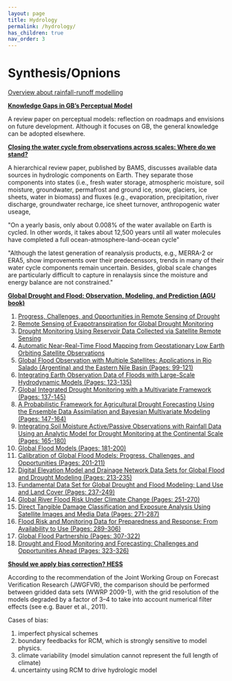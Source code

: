 ```yaml
---
layout: page
title: Hydrology
permalink: /hydrology/
has_children: true
nav_order: 3
---
```


# Synthesis/Opnions

[Overview about rainfall-runoff modelling](https://drive.google.com/open?id=1bwZbFXydSEWXUHGnEBmoow_iF37Zabaz)

[__Knowledge Gaps in GB’s Perceptual Model__](https://onlinelibrary.wiley.com/doi/pdf/10.1002/hyp.14288)

A review paper on perceptual models: reflection on roadmaps and envisions on future development. Although it focuses on GB, the general knowledge can be adopted elsewhere.

[__Closing the water cycle from observations across scales: Where do we stand?__](https://journals.ametsoc.org/configurable/content/journals$002fbams$002faop$002fBAMS-D-19-0316.1$002fBAMS-D-19-0316.1.xml?tab_body=pdf)

A hierarchical review paper, published by BAMS, discusses available data sources in hydrologic components on Earth. They separate those components into states (i.e., fresh water storage, atmospheric moisture, soil moisture, groundwater, permafrost and ground ice, snow, glaciers, ice sheets, water in biomass) and fluxes (e.g., evaporation, precipitation, river discharge, groundwater recharge, ice sheet turnover, anthropogenic water useage, 

"On a yearly basis, only about 0.008% of the water available on Earth is cycled. In other words, it takes about 12,500 years until all water molecules have completed a full ocean-atmosphere-land-ocean cycle"


"Although the latest generation of reanalysis products, e.g., MERRA-2 or ERA5, show improvements over their predecenssors, trends in many of their water cycle components remain uncertain. Besides, global scale changes are particularly difficult to capture in renalaysis since the moisture and energy balance are not constrained."

[__Global Drought and Flood: Observation, Modeling, and Prediction (AGU book)__](https://agupubs.onlinelibrary.wiley.com/doi/book/10.1002/9781119427339)

1. [Progress, Challenges, and Opportunities in Remote Sensing of Drought](https://agupubs.onlinelibrary.wiley.com/doi/10.1002/9781119427339.ch1)
2. [Remote Sensing of Evapotranspiration for Global Drought Monitoring](https://agupubs.onlinelibrary.wiley.com/doi/10.1002/9781119427339.ch2)
3. [Drought Monitoring Using Reservoir Data Collected via Satellite Remote Sensing](https://agupubs.onlinelibrary.wiley.com/doi/10.1002/9781119427339.ch3)
4. [Automatic Near-Real-Time Flood Mapping from Geostationary Low Earth Orbiting Satellite Observations](https://agupubs.onlinelibrary.wiley.com/doi/10.1002/9781119427339.ch4)
5. [Global Flood Observation with Multiple Satellites: Applications in Rio Salado (Argentina) and the Eastern Nile Basin (Pages: 99-121)](https://agupubs.onlinelibrary.wiley.com/doi/10.1002/9781119427339.ch5)
6. [Integrating Earth Observation Data of Floods with Large-Scale Hydrodynamic Models (Pages: 123-135)](https://agupubs.onlinelibrary.wiley.com/doi/10.1002/9781119427339.ch6)
7. [Global Integrated Drought Monitoring with a Multivariate Framework (Pages: 137-145)](https://agupubs.onlinelibrary.wiley.com/doi/10.1002/9781119427339.ch7)
8. [A Probabilistic Framework for Agricultural Drought Forecasting Using the Ensemble Data Assimilation and Bayesian Multivariate Modeling (Pages: 147-164)](https://agupubs.onlinelibrary.wiley.com/doi/10.1002/9781119427339.ch8)
9. [Integrating Soil Moisture Active/Passive Observations with Rainfall Data Using an Analytic Model for Drought Monitoring at the Continental Scale (Pages: 165-180)](https://agupubs.onlinelibrary.wiley.com/doi/10.1002/9781119427339.ch9)
10. [Global Flood Models (Pages: 181-200)](https://agupubs.onlinelibrary.wiley.com/doi/10.1002/9781119427339.ch10)
11. [Calibration of Global Flood Models: Progress, Challenges, and Opportunities (Pages: 201-211)](https://agupubs.onlinelibrary.wiley.com/doi/10.1002/9781119427339.ch11)
12. [Digital Elevation Model and Drainage Network Data Sets for Global Flood and Drought Modeling (Pages: 213-235)](https://agupubs.onlinelibrary.wiley.com/doi/10.1002/9781119427339.ch12)
13. [Fundamental Data Set for Global Drought and Flood Modeling: Land Use and Land Cover (Pages: 237-249)](https://agupubs.onlinelibrary.wiley.com/doi/10.1002/9781119427339.ch13)
14. [Global River Flood Risk Under Climate Change (Pages: 251-270)](https://agupubs.onlinelibrary.wiley.com/doi/10.1002/9781119427339.ch14)
15. [Direct Tangible Damage Classification and Exposure Analysis Using Satellite Images and Media Data (Pages: 271-287)](https://agupubs.onlinelibrary.wiley.com/doi/10.1002/9781119427339.ch15)
16. [Flood Risk and Monitoring Data for Preparedness and Response: From Availability to Use (Pages: 289-306)](https://agupubs.onlinelibrary.wiley.com/doi/10.1002/9781119427339.ch16)
17. [Global Flood Partnership (Pages: 307-322)](https://agupubs.onlinelibrary.wiley.com/doi/10.1002/9781119427339.ch17)
18. [Drought and Flood Monitoring and Forecasting: Challenges and Opportunities Ahead (Pages: 323-326)](https://agupubs.onlinelibrary.wiley.com/doi/10.1002/9781119427339.ch18)

[__Should we apply bias correction? HESS__](https://hess.copernicus.org/preprints/9/5355/2012/hessd-9-5355-2012.pdf)

According to the recommendation of the Joint Working Group on Forecast Verification Research (JWGFVR), the comparison should be performed between gridded data sets (WWRP 2009-1), with the grid resolution of the models degraded by a factor of 3–4 to take into account numerical filter effects (see e.g. Bauer et al., 2011).

Cases of bias:
1. imperfect physical schemes
2. boundary feedbacks for RCM, which is strongly sensitive to model physics.
3. climate variability (model simulation cannot represent the full length of climate)
4. uncertainty using RCM to drive hydrologic model
